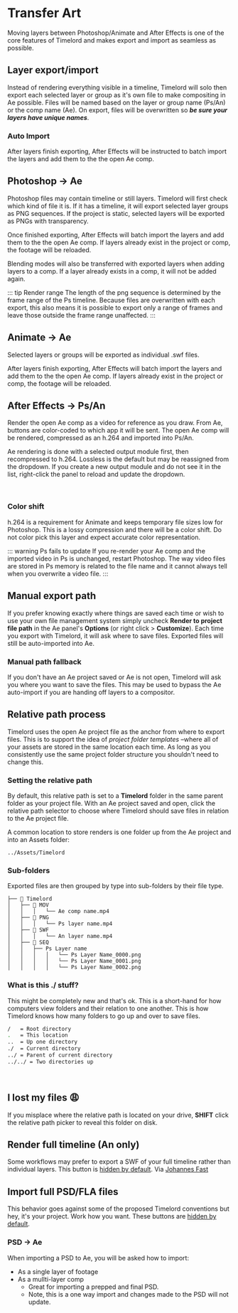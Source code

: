 # Transfer Art

Moving layers between Photoshop/Animate and After Effects is one of the core features of Timelord and makes export and import as seamless as possible.

## Layer export/import

<Screenshot 
    url="/timelord/toolbar-render.png" 
    alt="Render" 
    width="425px"
    center
 />

Instead of rendering everything visible in a timeline, Timelord will solo then export each selected layer or group as it's own file to make compositing in Ae possible. Files will be named based on the layer or group name (Ps/An) or the comp name (Ae). On export, files will be overwritten so ***be sure your layers have unique names***.

### Auto Import

After layers finish exporting, After Effects will be instructed to batch import the layers and add them to the the open Ae comp.

<Screenshot url="/timelord/export-flowchart.png" 
    alt="Export flowchart" 
    width="auto"
    />


<Screenshot 
    url="/timelord/icon/render.svg" 
    alt="Render selected layers" 
    toolbar />

## Photoshop → Ae

Photoshop files may contain timeline or still layers. Timelord will first check which kind of file it is. If it has a timeline, it will export selected layer groups as PNG sequences. If the project is static, selected layers will be exported as PNGs with transparency. 

Once finished exporting, After Effects will batch import the layers and add them to the the open Ae comp. If layers already exist in the project or comp, the footage will be reloaded. 

Blending modes will also be transferred with exported layers when adding layers to a comp. If a layer already exists in a comp, it will not be added again. 

::: tip Render range
The length of the png sequence is determined by the frame range of the Ps timeline. Because files are overwritten with each export, this also means it is possible to export only a range of frames and leave those outside the frame range unaffected.
:::

<Screenshot 
    url="/timelord/icon/render.svg" 
    alt="Render selected layers" 
    toolbar />

## Animate → Ae

Selected layers or groups will be exported as individual .swf files. 

After layers finish exporting, After Effects will batch import the layers and add them to the the open Ae comp. If layers already exist in the project or comp, the footage will be reloaded. 

## After Effects → Ps/An

<Screenshot 
    url="/timelord/ae-compress.png" 
    alt="Export Ae comp reference" 
    width="220px"
    left />

Render the open Ae comp as a video for reference as you draw. From Ae, buttons are color-coded to which app it will be sent. The open Ae comp will be rendered, compressed as an h.264 and imported into Ps/An.

Ae rendering is done with a selected output module first,  then recompressed to h.264. Lossless is the default but may be reassigned from the dropdown. If you create a new output module and do not see it in the list, right-click the panel to reload and update the dropdown. 

<br />

### Color shift
h.264 is a requirement for Animate and keeps temporary file sizes low for Photoshop. This is a lossy compression and there will be a color shift. Do not color pick this layer and expect accurate color representation.

::: warning Ps fails to update
If you re-render your Ae comp and the imported video in Ps is unchanged, restart Photoshop. The way video files are stored in Ps memory is related to the file name and it cannot always tell when you overwrite a video file. 
:::

## Manual export path

<Screenshot 
    url="/timelord/ae-manual.png" 
    alt="Manual export path" 
    width="220px"
    right />

If you prefer knowing exactly where things are saved each time or wish to use your own file management system simply uncheck **Render to project file path** in the Ae panel's **Options** (or right click > **Customize**). Each time you export with Timelord, it will ask where to save files. Exported files will still be auto-imported into Ae.

### Manual path fallback

If you don't have an Ae project saved or Ae is not open, Timelord will ask you where you want to save the files. This may be used to bypass the Ae auto-import if you are handing off layers to a compositor. 


## Relative path process

Timelord uses the open Ae project file as the anchor from where to export files. This is to support the idea of *project folder templates* –where all of your assets are stored in the same location each time. As long as you consistently use the same project folder structure you shouldn't need to change this. 

<Screenshot 
    url="/timelord/ae-relative.png" 
    alt="Relative export path" 
    width="220px"
    right />



### Setting the relative path

By default, this relative path is set to a **Timelord** folder in the same parent folder as your project file. With an Ae project saved and open, click the relative path selector to choose where Timelord should save files in relation to the Ae project file. 

A common location to store renders is one folder up from the Ae project and into an Assets folder:

`../Assets/Timelord`


### Sub-folders

Exported files are then grouped by type into sub-folders by their file type.

```
├── 📂 Timelord
│   ├── 📂 MOV
│   │   │   └── Ae comp name.mp4
│   ├── 📂 PNG
│   │   │   └── Ps layer name.mp4
│   ├── 📂 SWF
│   │   │   └── An layer name.mp4
│   ├── 📂 SEQ
│   │   ├── Ps Layer name
│   │   │   │   └── Ps Layer Name_0000.png
│   │   │   │   └── Ps Layer Name_0001.png
│   │   │   │   └── Ps Layer Name_0002.png
```

### What is this ./ stuff?

This might be completely new and that's ok. This is a short-hand for how computers view folders and their relation to one another. This is how Timelord knows how many folders to go up and over to save files.

```bash
/   = Root directory
.   = This location
..  = Up one directory
./  = Current directory
../ = Parent of current directory
../../ = Two directories up
```

<br />

<Screenshot 
    url="/timelord/ae-relative.png" 
    alt="Open render folder" 
    width="220px"
    right />

## I lost my files 😩

If you misplace where the relative path is located on your drive, **SHIFT** click the relative path picker to reveal this folder on disk.


<Screenshot 
    url="/timelord/icon/render-all.svg" 
    alt="Render timeline" 
    toolbar />

## Render full timeline (An only) 
Some workflows may prefer to export a SWF of your full timeline rather than individual layers. This button is [hidden by default](settings.html#customize-toolbar). Via [Johannes Fast](https://www.instagram.com/johanimation)


<Screenshot 
    url="/timelord/icon/send-proj.svg" 
    alt="Import PSD/FLA" 
    toolbar />

## Import full PSD/FLA files

This behavior goes against some of the proposed Timelord conventions but hey, it's your project. Work how you want. These buttons are [hidden by default](settings.html#customize-toolbar).

### PSD → Ae

When importing a PSD to Ae, you will be asked how to import:

- As a single layer of footage
- As a mullti-layer comp
    - Great for importing a prepped and final PSD. 
    - Note, this is a one way import and changes made to the PSD will not update.